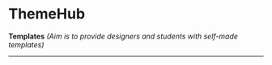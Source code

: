 # ThemeHub

**Templates** _(Aim is to provide designers and students with self-made templates)_

-------------------------------------------------------------------------------------------------------------------------------------
